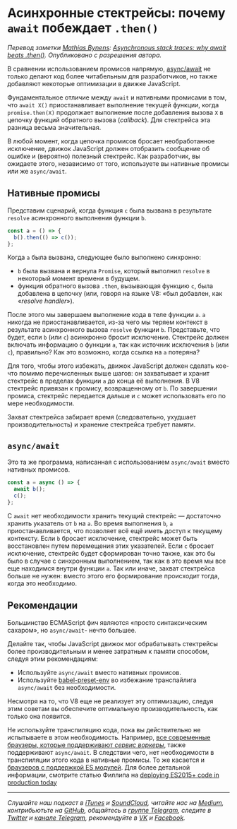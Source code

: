 # Асинхронные стектрейсы: почему `await` побеждает `.then()`

*Перевод заметки [Mathias Bynens](https://mathiasbynens.be): [Asynchronous stack traces: why await beats .then()](https://mathiasbynens.be/notes/async-stack-traces). Опубликовано с разрешения автора.*

В сравнении использованием промисов напрямую, [async/await](https://developers.google.com/web/fundamentals/getting-started/primers/async-functions) не только делают код более читабельным для разработчиков, но также добавляют некоторые оптимизации в движке JavaScript.

Фундаментальное отличие между `await` и нативными промисами в том, что `await X()` приостанавливает выполнение текущей функции, когда `promise.then(X)` продолжает выполнение после добавления вызова `X` в цепочку функций обратного вызова (*callback*). Для стектрейса эта разница весьма значительная.

В любой момент, когда цепочка промисов бросает необработанное исключение, движок JavaScript должен отобразить сообщение об ошибке и (вероятно) полезный стектрейс. Как разработчик, вы ожидаете этого, независимо от того, используете вы нативные промисы или же `async/await`.

## Нативные промисы

Представим сценарий, когда функция `c` была вызвана в результате `resolve` асинхронного выполнения функции `b`.

```javascript
const a = () => {
  b().then(() => c());
};
```

Когда `a` была вызвана, следующее было выполнено синхронно:

- `b` была вызвана и вернула `Promise`, который выполнил `resolve` в некоторый момент времени в будущем.
- функция обратного вызова `.then`, вызывающая функцию `c`, была добавлена в цепочку (или, говоря на языке V8: «был добавлен, как «*resolve handler*»).

После этого мы завершаем выполнение кода в теле функции `a`. `a` никогда не приостанавливается, из-за чего мы теряем контекст в результате aсинхронного вызова `resolve` функции `b`. Представьте, что будет, если `b` (или `c`) асинхронно бросит исключение. Стектрейс должен включать информацию о функции `a`, так как источник исключения `b` (или `c`), правильно? Как это возможно, когда ссылка на `a` потеряна?

Для того, чтобы этого избежать, движок JavaScript должен сделать кое-что помимо перечисленных выше шагов: он захватывает и хранит стектрейс в пределах функции `a` до конца её выполнения. В V8 стектрейс привязан к промису, возвращенному от `b`. По завершении промиса, стектрейс передается дальше и `c` может использовать его по мере необходимости.

Захват стектрейса забирает время (следовательно, ухудшает производительность) и хранение стектрейса требует памяти.

## `async/await`

Это та же программа, написанная с использованием `async/await` вместо нативных промисов.

```javascript
const a = async () => {
  await b();
  c();
};
```

C `await` нет необходимости хранить текущий стектрейс — достаточно хранить указатель от `b` на `a`. Во время выполнения `b`, `a` приостанавливается, что позволяет всё ещё иметь доступ к текущему контексту. Если `b` бросает исключение, стектрейс может быть восстановлен путем перемещения этих указателей. Если `c` бросает исключение, стектрейс будет сформирован точно также, как это бы было в случае с синхронным выполнением, так как в это время мы все еще находимся внутри функции `a`. Так или иначе, захват стектрейса больше не нужен: вместо этого его формирование происходит тогда, когда это необходимо. 

## Рекомендации

Большинство ECMAScript фич являются «просто синтаксическим сахаром», но `async/await`- нечто большее.

Делайте так, чтобы JavaScript движок мог обрабатывать стектрейсы более производительным и менее затратным к памяти способом, следуя этим рекомендациям:

- Используйте `async/await` вместо нативных промисов.
- Используйте [babel-preset-env](https://github.com/babel/babel-preset-env) во избежание транспайлига `async/await` без необходимости.

Несмотря на то, что V8 еще не реализует эту оптимизацию, следуя этим советам вы обеспечите оптимальную производительность, как только она появится.

Не используйте транспиляцию кода, пока вы действительно не испытываете в этом необходимость. Например, [все современные браузеры, которые поддерживают *сервис воркеры*](https://caniuse.com/#feat=serviceworkers), также поддерживают `async/await`. В следствии чего, нет необходимости в транспиляции этого кода в нативные промисы. То же касается и [браузеров с поддержкой ES модулей](https://caniuse.com/#feat=es6-module). Для более детальной информации, смотрите статью Филлипа на [deploying ES2015+ code in production today](https://philipwalton.com/articles/deploying-es2015-code-in-production-today/)

---

*Слушайте наш подкаст в [iTunes](https://itunes.apple.com/ru/podcast/девшахта/id1226773343) и [SoundCloud](https://soundcloud.com/devschacht), читайте нас на [Medium](https://medium.com/devschacht), контрибьютьте на [GitHub](https://github.com/devSchacht), общайтесь в [группе Telegram](https://t.me/devSchacht), следите в [Twitter](https://twitter.com/DevSchacht) и [канале Telegram](https://t.me/devSchachtChannel), рекомендуйте в [VK](https://vk.com/devschacht) и [Facebook](https://www.facebook.com/devSchacht).*
